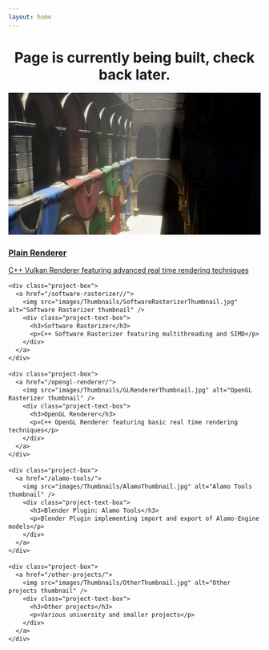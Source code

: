 ```yaml
---
layout: home
---
```


<h1 style="text-align:center;"> 
    Page is currently being built, check back later.
</h1>

<div class="project-container">
    <div class="project-box">
      <a href="/plain-renderer/">
        <img src="images/Thumbnails/PlainThumbnail.jpg" alt="Plain thumbnail" />
        <div class="project-text-box">
          <h3>Plain Renderer</h3>
          <p>C++ Vulkan Renderer featuring advanced real time rendering techniques</p>
        </div>
      </a>
    </div>

    <div class="project-box">
      <a href="/software-rasterizer//">
        <img src="images/Thumbnails/SoftwareRasterizerThumbnail.jpg" alt="Software Rasterizer thumbnail" />
        <div class="project-text-box">
          <h3>Software Rasterizer</h3>
          <p>C++ Software Rasterizer featuring multithreading and SIMD</p>
        </div>
      </a>
    </div>
    
    <div class="project-box">
      <a href="/opengl-renderer/">
        <img src="images/Thumbnails/GLRendererThumbnail.jpg" alt="OpenGL Rasterizer thumbnail" />
        <div class="project-text-box">
          <h3>OpenGL Renderer</h3>
          <p>C++ OpenGL Renderer featuring basic real time rendering techniques</p>
        </div>
      </a>
    </div>
    
    <div class="project-box">
      <a href="/alamo-tools/">
        <img src="images/Thumbnails/AlamoThumbnail.jpg" alt="Alamo Tools thumbnail" />
        <div class="project-text-box">
          <h3>Blender Plugin: Alamo Tools</h3>
          <p>Blender Plugin implementing import and export of Alamo-Engine models</p>
        </div>
      </a>
    </div>
    
    <div class="project-box">
      <a href="/other-projects/">
        <img src="images/Thumbnails/OtherThumbnail.jpg" alt="Other projects thumbnail" />
        <div class="project-text-box">
          <h3>Other projects</h3>
          <p>Various university and smaller projects</p>
        </div>
      </a>
    </div>
</div>

<br class="float-clear" />